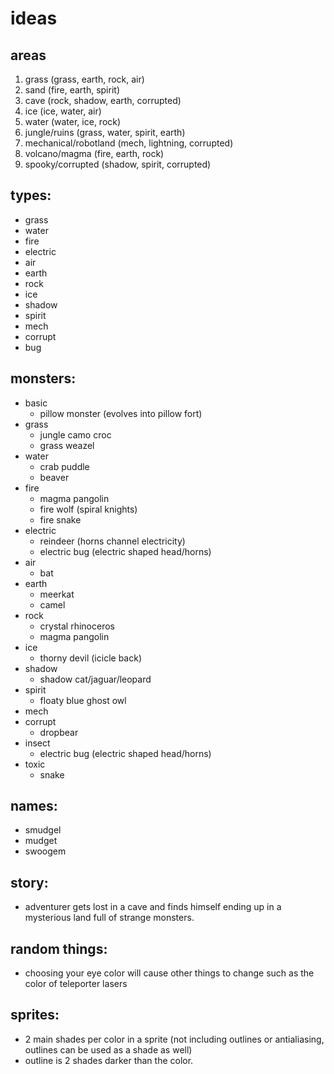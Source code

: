# ideas

## areas
1. grass (grass, earth, rock, air)
2. sand (fire, earth, spirit)
3. cave (rock, shadow, earth, corrupted)
4. ice (ice, water, air)
5. water (water, ice, rock)
6. jungle/ruins (grass, water, spirit, earth)
7. mechanical/robotland (mech, lightning, corrupted)
8. volcano/magma (fire, earth, rock)
9. spooky/corrupted (shadow, spirit, corrupted)

## types:
* grass
* water
* fire
* electric
* air
* earth
* rock
* ice
* shadow
* spirit
* mech
* corrupt
* bug

## monsters:
* basic
	+ pillow monster (evolves into pillow fort)
* grass
	+ jungle camo croc
	+ grass weazel
* water
	+ crab puddle
	+ beaver
* fire
	+ magma pangolin
	+ fire wolf (spiral knights)
	+ fire snake
* electric
	+ reindeer (horns channel electricity)
	+ electric bug (electric shaped head/horns)
* air
	+ bat
* earth
	+ meerkat
	+ camel
* rock
	+ crystal rhinoceros
	+ magma pangolin
* ice
	+ thorny devil (icicle back)
* shadow
	+ shadow cat/jaguar/leopard
* spirit
	+ floaty blue ghost owl
* mech
* corrupt
	+ dropbear
* insect
	+ electric bug (electric shaped head/horns)
* toxic
	+ snake

## names:
* smudgel
* mudget
* swoogem

## story:
* adventurer gets lost in a cave and finds himself ending up in a mysterious land full of strange monsters.

## random things:
* choosing your eye color will cause other things to change such as the color of teleporter lasers

## sprites:
* 2 main shades per color in a sprite (not including outlines or antialiasing, outlines can be used as a shade as well)
* outline is 2 shades darker than the color.
